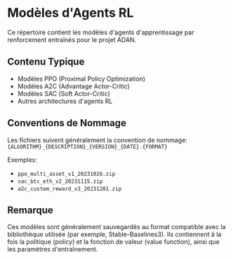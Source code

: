 # Modèles d'Agents RL

Ce répertoire contient les modèles d'agents d'apprentissage par renforcement entraînés pour le projet ADAN.

## Contenu Typique

* Modèles PPO (Proximal Policy Optimization)
* Modèles A2C (Advantage Actor-Critic)
* Modèles SAC (Soft Actor-Critic)
* Autres architectures d'agents RL

## Conventions de Nommage

Les fichiers suivent généralement la convention de nommage:
`{ALGORITHM}_{DESCRIPTION}_{VERSION}_{DATE}.{FORMAT}`

Exemples:
* `ppo_multi_asset_v1_20231026.zip`
* `sac_btc_eth_v2_20231115.zip`
* `a2c_custom_reward_v3_20231201.zip`

## Remarque

Ces modèles sont généralement sauvegardés au format compatible avec la bibliothèque utilisée (par exemple, Stable-Baselines3). Ils contiennent à la fois la politique (policy) et la fonction de valeur (value function), ainsi que les paramètres d'entraînement.
